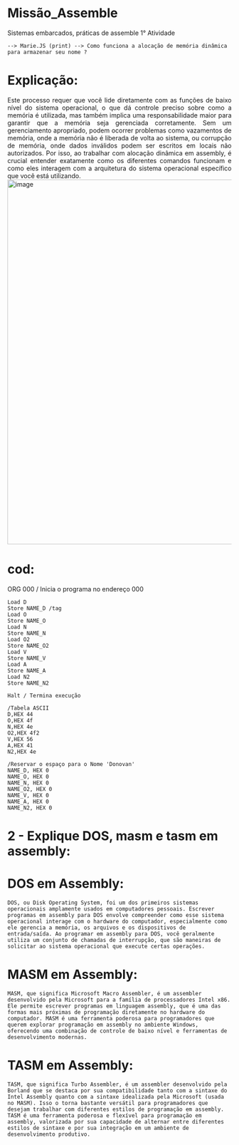 # Missão_Assemble
Sistemas embarcados, práticas de assemble
1° Atividade

``--> Marie.JS (print)
--> Como funciona a alocação de memória dinâmica para armazenar seu nome ?``

# Explicação: 
<div align="justify">
Este processo requer que você lide diretamente com as funções de baixo nível do sistema operacional, o que dá controle preciso sobre como a memória é utilizada, mas também implica uma responsabilidade maior para garantir que a memória seja gerenciada corretamente. Sem um gerenciamento apropriado, podem ocorrer problemas como vazamentos de memória, onde a memória não é liberada de volta ao sistema, ou corrupção de memória, onde dados inválidos podem ser escritos em locais não autorizados. Por isso, ao trabalhar com alocação dinâmica em assembly, é crucial entender exatamente como os diferentes comandos funcionam e como eles interagem com a arquitetura do sistema operacional específico que você está utilizando.
</div>

<img width="819" alt="image" src="https://github.com/PlayerDoni/Missao_Assembly/assets/125417940/3898df81-d284-4f7e-81a4-ab4ef061966e">

# cod:
ORG 000 / Inicia o programa no endereço 000
```Assembly
Load D
Store NAME_D /tag
Load O
Store NAME_O
Load N
Store NAME_N
Load O2
Store NAME_O2
Load V
Store NAME_V
Load A
Store NAME_A
Load N2
Store NAME_N2

Halt / Termina execução

/Tabela ASCII
D,HEX 44
O,HEX 4f
N,HEX 4e
O2,HEX 4f2
V,HEX 56
A,HEX 41
N2,HEX 4e

/Reservar o espaço para o Nome 'Donovan'
NAME_D, HEX 0
NAME_O, HEX 0
NAME_N, HEX 0
NAME_O2, HEX 0
NAME_V, HEX 0
NAME_A, HEX 0
NAME_N2, HEX 0
```


# 2 - Explique DOS, masm e tasm em assembly:

# DOS em Assembly: 

`DOS, ou Disk Operating System, foi um dos primeiros sistemas operacionais amplamente usados em computadores pessoais. Escrever programas em assembly para DOS envolve compreender como esse sistema operacional interage com o hardware do computador, especialmente como ele gerencia a memória, os arquivos e os dispositivos de entrada/saída. Ao programar em assembly para DOS, você geralmente utiliza um conjunto de chamadas de interrupção, que são maneiras de solicitar ao sistema operacional que execute certas operações.` 

# MASM em Assembly:
`MASM, que significa Microsoft Macro Assembler, é um assembler desenvolvido pela Microsoft para a família de processadores Intel x86. Ele permite escrever programas em linguagem assembly, que é uma das formas mais próximas de programação diretamente no hardware do computador. MASM é uma ferramenta poderosa para programadores que querem explorar programação em assembly no ambiente Windows, oferecendo uma combinação de controle de baixo nível e ferramentas de desenvolvimento modernas.`

# TASM em Assembly:
`TASM, que significa Turbo Assembler, é um assembler desenvolvido pela Borland que se destaca por sua compatibilidade tanto com a sintaxe do Intel Assembly quanto com a sintaxe idealizada pela Microsoft (usada no MASM). Isso o torna bastante versátil para programadores que desejam trabalhar com diferentes estilos de programação em assembly. TASM é uma ferramenta poderosa e flexível para programação em assembly, valorizada por sua capacidade de alternar entre diferentes estilos de sintaxe e por sua integração em um ambiente de desenvolvimento produtivo.`

